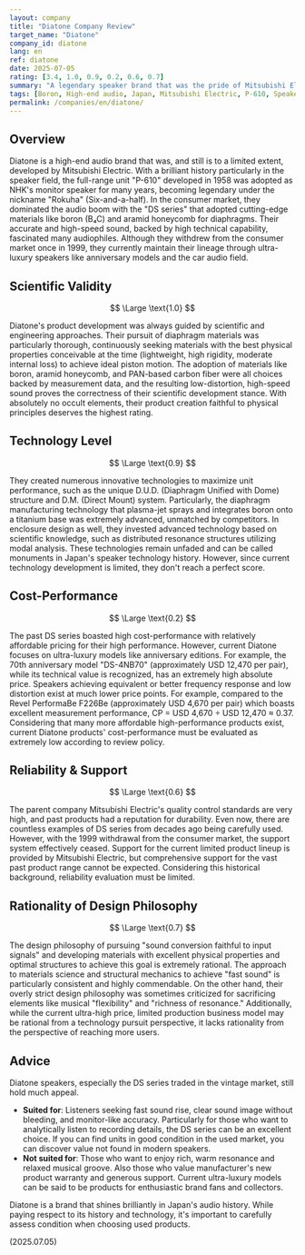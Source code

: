 ```yaml
---
layout: company
title: "Diatone Company Review"
target_name: "Diatone"
company_id: diatone
lang: en
ref: diatone
date: 2025-07-05
rating: [3.4, 1.0, 0.9, 0.2, 0.6, 0.7]
summary: "A legendary speaker brand that was the pride of Mitsubishi Electric. Made famous with the NHK monitor speaker P-610, they built an era with the DS series utilizing advanced materials like boron and aramid. While their technical prowess is still spoken of today, after withdrawing from the consumer market in 1999, they now remain limited to high-end car audio and limited ultra-luxury speaker production. Their past glory was immense, but current limited activities and ultra-high price strategy complicate their evaluation."
tags: [Boron, High-end audio, Japan, Mitsubishi Electric, P-610, Speakers]
permalink: /companies/en/diatone/
---
```

## Overview

Diatone is a high-end audio brand that was, and still is to a limited extent, developed by Mitsubishi Electric. With a brilliant history particularly in the speaker field, the full-range unit "P-610" developed in 1958 was adopted as NHK's monitor speaker for many years, becoming legendary under the nickname "Rokuha" (Six-and-a-half). In the consumer market, they dominated the audio boom with the "DS series" that adopted cutting-edge materials like boron (B₄C) and aramid honeycomb for diaphragms. Their accurate and high-speed sound, backed by high technical capability, fascinated many audiophiles. Although they withdrew from the consumer market once in 1999, they currently maintain their lineage through ultra-luxury speakers like anniversary models and the car audio field.

## Scientific Validity

$$ \Large \text{1.0} $$

Diatone's product development was always guided by scientific and engineering approaches. Their pursuit of diaphragm materials was particularly thorough, continuously seeking materials with the best physical properties conceivable at the time (lightweight, high rigidity, moderate internal loss) to achieve ideal piston motion. The adoption of materials like boron, aramid honeycomb, and PAN-based carbon fiber were all choices backed by measurement data, and the resulting low-distortion, high-speed sound proves the correctness of their scientific development stance. With absolutely no occult elements, their product creation faithful to physical principles deserves the highest rating.

## Technology Level

$$ \Large \text{0.9} $$

They created numerous innovative technologies to maximize unit performance, such as the unique D.U.D. (Diaphragm Unified with Dome) structure and D.M. (Direct Mount) system. Particularly, the diaphragm manufacturing technology that plasma-jet sprays and integrates boron onto a titanium base was extremely advanced, unmatched by competitors. In enclosure design as well, they invested advanced technology based on scientific knowledge, such as distributed resonance structures utilizing modal analysis. These technologies remain unfaded and can be called monuments in Japan's speaker technology history. However, since current technology development is limited, they don't reach a perfect score.

## Cost-Performance

$$ \Large \text{0.2} $$

The past DS series boasted high cost-performance with relatively affordable pricing for their high performance. However, current Diatone focuses on ultra-luxury models like anniversary editions. For example, the 70th anniversary model "DS-4NB70" (approximately USD 12,470 per pair), while its technical value is recognized, has an extremely high absolute price. Speakers achieving equivalent or better frequency response and low distortion exist at much lower price points. For example, compared to the Revel PerformaBe F226Be (approximately USD 4,670 per pair) which boasts excellent measurement performance, CP = USD 4,670 ÷ USD 12,470 ≈ 0.37. Considering that many more affordable high-performance products exist, current Diatone products' cost-performance must be evaluated as extremely low according to review policy.

## Reliability & Support

$$ \Large \text{0.6} $$

The parent company Mitsubishi Electric's quality control standards are very high, and past products had a reputation for durability. Even now, there are countless examples of DS series from decades ago being carefully used. However, with the 1999 withdrawal from the consumer market, the support system effectively ceased. Support for the current limited product lineup is provided by Mitsubishi Electric, but comprehensive support for the vast past product range cannot be expected. Considering this historical background, reliability evaluation must be limited.

## Rationality of Design Philosophy

$$ \Large \text{0.7} $$

The design philosophy of pursuing "sound conversion faithful to input signals" and developing materials with excellent physical properties and optimal structures to achieve this goal is extremely rational. The approach to materials science and structural mechanics to achieve "fast sound" is particularly consistent and highly commendable. On the other hand, their overly strict design philosophy was sometimes criticized for sacrificing elements like musical "flexibility" and "richness of resonance." Additionally, while the current ultra-high price, limited production business model may be rational from a technology pursuit perspective, it lacks rationality from the perspective of reaching more users.

## Advice

Diatone speakers, especially the DS series traded in the vintage market, still hold much appeal.

- **Suited for**: Listeners seeking fast sound rise, clear sound image without bleeding, and monitor-like accuracy. Particularly for those who want to analytically listen to recording details, the DS series can be an excellent choice. If you can find units in good condition in the used market, you can discover value not found in modern speakers.
- **Not suited for**: Those who want to enjoy rich, warm resonance and relaxed musical groove. Also those who value manufacturer's new product warranty and generous support. Current ultra-luxury models can be said to be products for enthusiastic brand fans and collectors.

Diatone is a brand that shines brilliantly in Japan's audio history. While paying respect to its history and technology, it's important to carefully assess condition when choosing used products.

(2025.07.05)